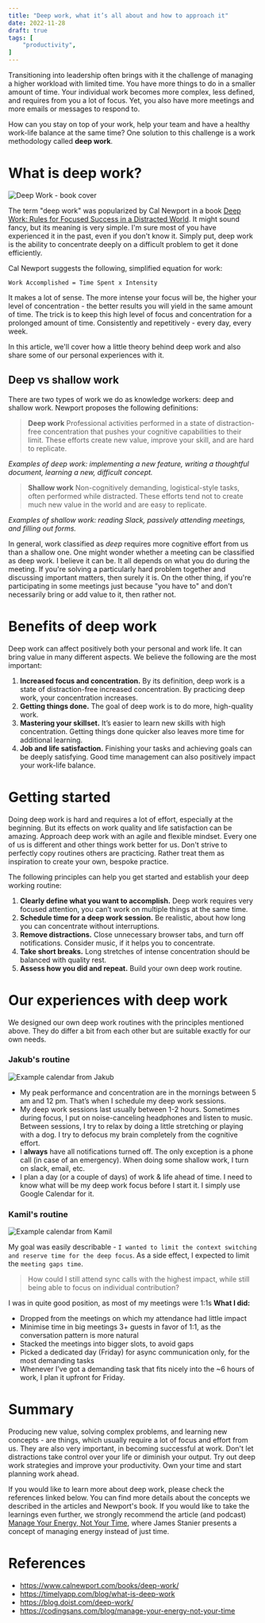 ```yaml
---
title: "Deep work, what it’s all about and how to approach it"
date: 2022-11-28
draft: true
tags: [
    "productivity",
]
---
```


Transitioning into leadership often brings with it the challenge of managing a higher workload with limited time. You have more things to 
do in a smaller amount of time. Your individual work becomes more complex, less defined, and requires from you a lot of focus. 
Yet, you also have more meetings and more emails or messages to respond to. 

How can you stay on top of your work, help your team and have a healthy work-life balance at the same time? 
One solution to this challenge is a work methodology called **deep work**.

# What is deep work?
![Deep Work - book cover](./deep_work.png)

The term "deep work" was popularized by Cal Newport in a book 
[Deep Work: Rules for Focused Success in a Distracted World](https://www.calnewport.com/books/deep-work/).
It might sound fancy, but its meaning is very simple. I'm sure most of you have experienced it in the past, even if you don't know it. 
Simply put, deep work is the ability to concentrate deeply on a difficult problem to get it done efficiently. 

Cal Newport suggests the following, simplified equation for work:
```
Work Accomplished = Time Spent x Intensity
``` 
It makes a lot of sense. The more intense your focus will be, the higher your level of concentration - the better results you will yield in the 
same amount of time. The trick is to keep this high level of focus and concentration for a prolonged amount of time. 
Consistently and repetitively - every day, every week.

In this article, we'll cover how a little theory behind deep work and also share some of our personal experiences with it.

## Deep vs shallow work

There are two types of work we do as knowledge workers: deep and shallow work. Newport proposes the following definitions:
> **Deep work**
> Professional activities performed in a state of distraction-free concentration that pushes your cognitive capabilities to their limit. 
>These efforts create new value, improve your skill, and are hard to replicate.

_Examples of deep work: implementing a new feature, writing a thoughtful document, learning a new, difficult concept._

> **Shallow work**
> Non-cognitively demanding, logistical-style tasks, often performed while distracted. These efforts tend not to create much new value in 
> the world and are easy to replicate.

_Examples of shallow work: reading Slack, passively attending meetings, and filling out forms._

In general, work classified as _deep_ requires more cognitive effort from us than a shallow one. One might wonder whether a meeting can be 
classified as deep work. I believe it can be. It all depends on what you do during the meeting. If you're solving a particularly hard 
problem together and discussing important matters, then surely it is. On the other thing, if you're participating in some meetings just 
because "you have to" and don't necessarily bring or add value to it, then rather not.

# Benefits of deep work

Deep work can affect positively both your personal and work life. It can bring value in many different aspects. 
We believe the following are the most important:

1. **Increased focus and concentration.** By its definition, deep work is a state of distraction-free increased concentration. By practicing
deep work, your concentration increases.
2. **Getting things done.** The goal of deep work is to do more, high-quality work.
3. **Mastering your skillset.** It’s easier to learn new skills with high concentration. Getting things done quicker also leaves more time 
for additional learning.
4. **Job and life satisfaction.** Finishing your tasks and achieving goals can be deeply satisfying. Good time management can also 
positively impact your work-life balance.

# Getting started

Doing deep work is hard and requires a lot of effort, especially at the beginning. But its effects on work quality and life satisfaction can
be amazing. Approach deep work with an agile and flexible mindset. Every one of us is different and other things work better for us. Don't strive to 
perfectly copy routines others are practicing. Rather treat them as inspiration to create your own, bespoke practice.

The following principles can help you get started and establish your deep working routine:
1. **Clearly define what you want to accomplish.** Deep work requires very focused attention, you can’t work on multiple things at the same time.
2. **Schedule time for a deep work session.** Be realistic, about how long you can concentrate without interruptions.
3. **Remove distractions.** Close unnecessary browser tabs, and turn off notifications. Consider music, if it helps you to concentrate.
4. **Take short breaks.** Long stretches of intense concentration should be balanced with quality rest.
5. **Assess how you did and repeat.** Build your own deep work routine.

# Our experiences with deep work

We designed our own deep work routines with the principles mentioned above. They do differ a bit from each other but are suitable exactly 
for our own needs.

### Jakub's routine
![Example calendar from Jakub](./calendar_jakub.png)

- My peak performance and concentration are in the mornings between 5 am and 12 pm. That’s when I schedule my deep work sessions.
- My deep work sessions last usually between 1-2 hours. Sometimes during focus, I put on noise-canceling headphones and listen to music. 
Between sessions, I try to relax by doing a little stretching or playing with a dog. I try to defocus my brain completely from the cognitive effort.
- I **always** have all notifications turned off. The only exception is a phone call (in case of an emergency). When doing some shallow 
work, I turn on slack, email, etc.
- I plan a day (or a couple of days) of work & life ahead of time. I need to know what will be my deep work focus before I start it. I 
simply use Google Calendar for it.

### Kamil's routine
![Example calendar from Kamil](./calendar_kamil.png)

My goal was easily describable - `I wanted to limit the context switching and reserve time for the deep focus`. As a side effect, I expected 
to limit the `meeting gaps time`. 

> How could I still attend sync calls with the highest impact, while still being able to focus on individual contribution?

I was in quite good position, as most of my meetings were 1:1s
**What I did:**
- Dropped from the meetings on which my attendance had little impact
- Minimise time in big meetings 3+ guests in favor of 1:1, as the conversation pattern is more natural
- Stacked the meetings into bigger slots, to avoid gaps
- Picked a dedicated day (Friday) for async communication only, for the most demanding tasks
- Whenever I’ve got a demanding task that fits nicely into the ~6 hours of work, I plan it upfront for Friday.

# Summary

Producing new value, solving complex problems, and learning new concepts - are things, which usually require a lot of focus and effort 
from us. They are also very important, in becoming successful at work. Don't let distractions take control over your life or diminish your 
output. Try out deep work strategies and improve your productivity. Own your time and start planning work ahead. 

If you would like to learn more about deep work, please check the references linked below. You can find more details about the concepts we 
described in the articles and Newport's book. If you would like to take the learnings even further, we strongly recommend the article 
(and podcast) [Manage Your Energy, Not Your Time](https://codingsans.com/blog/manage-your-energy-not-your-time), where James Stanier presents
a concept of managing energy instead of just time.

# References
- https://www.calnewport.com/books/deep-work/
- https://timelyapp.com/blog/what-is-deep-work
- https://blog.doist.com/deep-work/
- https://codingsans.com/blog/manage-your-energy-not-your-time